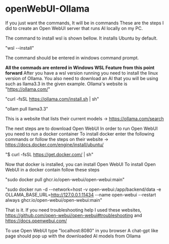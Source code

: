 # openWebUI-Ollama
If you just want the commands, It will be in commands
These are the steps I did to create an Open WebUI server that runs AI locally on my PC.

The command to install wsl is shown bellow. It installs Ubuntu by default.

  "wsl --install"
  
The command should be entered in windows command prompt.

**All the commads are entered in Windows WSL Feature from this point forward**
After you have a wsl version running you need to install the linux version of Ollama. You also need to download an AI that you will be using such as llama3.3 in the given example. Ollama's website is "https://ollama.com/"

  "curl -fsSL https://ollama.com/install.sh | sh"
  
   "ollam pull llama3.3"
   
This is a website that lists their current models -> https://ollama.com/search

The next steps are to download Open WebUI
In order to run Open WebUI you need to run a docker container
To install docker enter the following commands or follow the steps on their website -> https://docs.docker.com/engine/install/ubuntu/

  "$ curl -fsSL https://get.docker.com/ | sh"


Now that docker is installed, you can install Open WebUI
To install Open WebUI in a docker contain follow these steps

  "sudo docker pull ghcr.io/open-webui/open-webui:main"
  
  "sudo docker run -d --network=host -v open-webui:/app/backend/data -e OLLAMA_BASE_URL=http://127.0.0.1:11434 --name open-webui --restart always ghcr.io/open-webui/open-webui:main"

That is it.
If you need troubleshooting help I used these websites,
  https://github.com/open-webui/open-webui#troubleshooting and https://docs.openwebui.com/

To use Open WebUI type "localhost:8080" in you browser
A chat-gpt like page should pop up with the downloaded AI models from Ollama

